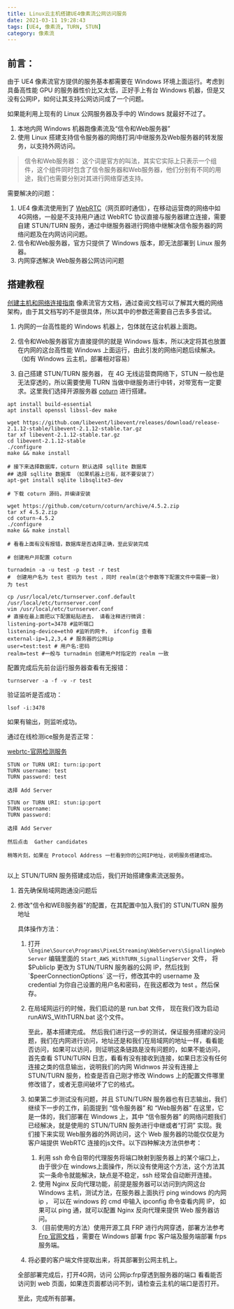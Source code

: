 ```yaml
---
title: Linux云主机搭建UE4像素流公网访问服务
date: 2021-03-11 19:28:43
tags: [UE4, 像素流, TURN, STUN]
category: 像素流
---
```


## 前言：

由于 UE4 像素流官方提供的服务基本都需要在 Windows 环境上面运行。考虑到具备高性能 GPU 的服务器性价比又太低，正好手上有台 Windows 机器，但是又没有公网IP，如何让其支持公网访问成了一个问题。

如果能利用上现有的 Linux 公网服务器及手中的 Windows 就最好不过了。

1. 本地内网 Windows 机器跑像素流及“信令和Web服务器”
2. 使用 Linux 搭建支持信令服务器的网络打洞/中继服务及Web服务器的转发服务，以支持外网访问。

> 信令和Web服务器： 这个词是官方的叫法，其实它实际上只表示一个组件，这个组件同时包含了信令服务器和Web服务器，他们分别有不同的用途，我们也需要分别对其进行网络穿透支持。

需要解决的问题：


1. UE4 像素流使用到了 [WebRTC](https://zh.wikipedia.org/wiki/WebRTC)（网页即时通信），在移动运营商的网络中如4G网络，一般是不支持用户通过 WebRTC 协议直接与服务器建立连接，需要自建 STUN/TURN 服务，通过中继服务器进行网络中继解决信令服务器的网络问题及在内网访问问题。
3. 信令和Web服务器，官方只提供了 Windows 版本，即无法部署到 Linux 服务器。
5. 内网穿透解决 Web服务器公网访问问题


## 搭建教程

<!--more -->

[创建主机和网络连接指南](https://docs.unrealengine.com/zh-CN/SharingAndReleasing/PixelStreaming/Hosting/index.html) 像素流官方文档，通过查阅文档可以了解其大概的网络架构，由于其文档写的不是很具体，所以其中的参数还需要自己去多多尝试。

1. 内网的一台高性能的 Windows 机器上，包体就在这台机器上面跑。

2. 信令和Web服务器官方直接提供的就是 Windows 版本，所以决定将其也放置在内网的这台高性能 Windows 上面运行，由此引发的网络问题后续解决。（如有 Windows 云主机，部署相对容易）

3. 自己搭建 STUN/TURN 服务器， 在 4G 无线运营商网络下，STUN 一般也是无法穿透的，所以需要使用 TURN 当做中继服务进行中转，对带宽有一定要求。这里我们选择开源服务器 [coturn](https://github.com/coturn/coturn) 进行搭建。

 ```shell
 apt install build-essential
 apt install openssl libssl-dev make
 
 wget https://github.com/libevent/libevent/releases/download/release-2.1.12-stable/libevent-2.1.12-stable.tar.gz
 tar xf libevent-2.1.12-stable.tar.gz
 cd libevent-2.1.12-stable
 ./configure
 make && make install
 
 # 接下来选择数据库，coturn 默认选择 sqllite 数据库
 ## 选择 sqllite 数据库 （如果机器上已有，就不要安装了）
 apt-get install sqlite libsqlite3-dev
 
 # 下载 coturn 源码，并编译安装
 
 wget https://github.com/coturn/coturn/archive/4.5.2.zip
 tar xf 4.5.2.zip
 cd coturn-4.5.2
 ./configure
 make && make install
 
 # 看看上面有没有报错，数据库是否选择正确，至此安装完成
 
 # 创建用户并配置 coturn
 
 turnadmin -a -u test -p test -r test
 #  创建用户名为 test 密码为 test ，同时 realm(这个参数等下配置文件中需要一致) 为 test
 
 cp /usr/local/etc/turnserver.conf.default /usr/local/etc/turnserver.conf
 vim /usr/local/etc/turnserver.conf
 # 直接在最上面把以下配置粘贴进去， 请看注释进行微调：
 listening-port=3478 #监听端口
 listening-device=eth0 #监听的网卡， ifconfig 查看
 external-ip=1,2,3,4 # 服务器的公网ip
 user=test:test # 用户名:密码
 realm=test #一般与 turnadmin 创建用户时指定的 realm 一致
 
 ```

 配置完成后先前台运行服务器查看有无报错：

 ```shell
 turnserver -a -f -v -r test
 ```

 验证监听是否成功：

 ```shell
 lsof -i:3478
 ```

 如果有输出，则监听成功。

 通过在线检测ice服务是否正常：

 [webrtc-官网检测服务](https://webrtc.github.io/samples/src/content/peerconnection/trickle-ice/)

```
STUN or TURN URI: turn:ip:port
TURN username: test
TURN password: test

选择 Add Server

STUN or TURN URI: stun:ip:port
TURN username: 
TURN password: 

选择 Add Server

然后点击  Gather candidates

稍等片刻，如果在 Protocol Address 一栏看到你的公网IP地址，说明服务搭建成功。


```

以上 STUN/TURN 服务搭建成功后，我们开始搭建像素流送服务。

1. 首先确保局域网跑通没问题后

2. 修改"信令和WEB服务器"的配置，在其配置中加入我们的 STUN/TURN 服务地址

   具体操作方法：

   1. 打开 `\Engine\Source\Programs\PixeLStreaming\WebServers\SignallingWebServer` 编辑里面的 `Start_AWS_WithTURN_SignallingServer` 文件， 将 $PublicIp 更改为 STUN/TURN 服务器的公网 IP，然后找到 `$peerConnectionOptions` 这一行，修改其中的 username 及 credential 为你自己设置的用户名和密码，在我这都改为 test 。然后保存。

   2. 在局域网运行的时候，我们启动的是 run.bat 文件， 现在我们改为启动 runAWS_WithTURN.bat 这个文件。

      至此，基本搭建完成。 然后我们进行这一步的测试，保证服务搭建的没问题，我们在内网进行访问，地址还是和我们在局域网的地址一样，看看能否访问，如果可以访问，则证明这条链路是没有问题的，如果不能访问，首先查看 STUN/TURN 日志，看看有没有接收到连接，如果日志没有任何连接之类的信息输出，说明我们的内网 Widnwos 并没有连接上 STUN/TURN 服务，检查是否自己刚才修改 Windows 上的配置文件哪里修改错了，或者无意间破坏了它的格式。

   3. 如果第二步测试没有问题，并且 STUN/TURN 服务器也有日志输出，我们继续下一步的工作，前面提到 “信令服务器” 和 “Web服务器” 在这里，它是一体的，我们部署在 Windows 上，其中 “信令服务器” 的网络问题我们已经解决，就是使用的 STUN/TURN 服务进行中继或者“打洞” 实现。我们接下来实现 Web服务器的外网访问，这个 Web 服务器的功能仅仅是为客户端提供 WebRTC 连接的js文件。以下四种解决方法供参考：

      1. 利用 ssh 命令自带的代理服务将端口映射到服务器上的某个端口上，由于很少在 windows上面操作，所以没有使用这个方法，这个方法其实一条命令就能解决，缺点是不稳定，ssh 经常会自动断开连接。
      2. 使用 Nginx 反向代理功能，前提是服务器可以访问到内网这台 Windows 主机，测试方法，在服务器上面执行 ping windows 的内网ip ， 可以在 windows 的 cmd 中输入 ipconfig 命令查看内网 IP， 如果可以 ping 通，就可以配置 Nginx 反向代理来提供 Web 服务器访问。
      3. （目前使用的方法）使用开源工具 FRP 进行内网穿透，部署方法参考[Frp 官网文档](https://github.com/fatedier/frp) ，需要在 Windows 部署 frpc 客户端及服务端部署 frps 服务端。
   4. 将必要的客户端文件提取出来，将其部署到公网主机上。
   
   全部部署完成后，打开4G网，访问 公网ip:frp穿透到服务器的端口  看看能否访问到 web 页面，如果连页面都访问不到，请检查云主机的端口是否打开。
   
   至此，完成所有部署。
